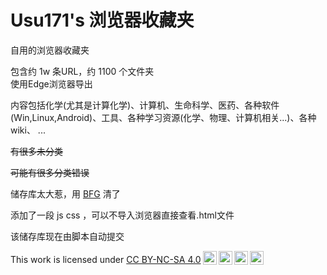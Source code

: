 # Usu171's 浏览器收藏夹

自用的浏览器收藏夹

包含约 1w 条URL，约 1100 个文件夹  
使用Edge浏览器导出

内容包括化学(尤其是计算化学)、计算机、生命科学、医药、各种软件(Win,Linux,Android)、工具、各种学习资源(化学、物理、计算机相关...)、各种 wiki、 ...


~~有很多未分类~~


~~可能有很多分类错误~~


储存库太大惹，用 [BFG](https://rtyley.github.io/bfg-repo-cleaner/) 清了


添加了一段 js css ，可以不导入浏览器直接查看.html文件


该储存库现在由脚本自动提交


<p xmlns:cc="http://creativecommons.org/ns#" >This work is licensed under <a href="https://creativecommons.org/licenses/by-nc-sa/4.0/?ref=chooser-v1" target="_blank" rel="license noopener noreferrer" style="display:inline-block;">CC BY-NC-SA 4.0<img style="height:22px!important;margin-left:3px;vertical-align:text-bottom;" src="https://mirrors.creativecommons.org/presskit/icons/cc.svg?ref=chooser-v1" alt=""><img style="height:22px!important;margin-left:3px;vertical-align:text-bottom;" src="https://mirrors.creativecommons.org/presskit/icons/by.svg?ref=chooser-v1" alt=""><img style="height:22px!important;margin-left:3px;vertical-align:text-bottom;" src="https://mirrors.creativecommons.org/presskit/icons/nc.svg?ref=chooser-v1" alt=""><img style="height:22px!important;margin-left:3px;vertical-align:text-bottom;" src="https://mirrors.creativecommons.org/presskit/icons/sa.svg?ref=chooser-v1" alt=""></a></p>